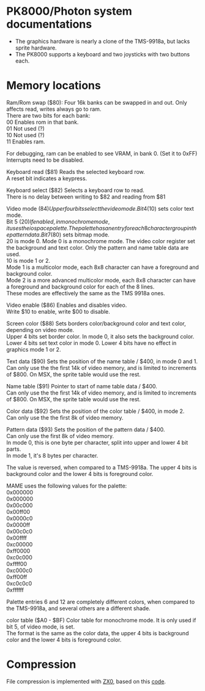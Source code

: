 # PK8000/Photon system documentations
* The graphics hardware is nearly a clone of the TMS-9918a, but lacks sprite hardware.
* The PK8000 supports a keyboard and two joysticks with two buttons each.

# Memory locations
Ram/Rom swap ($80): Four 16k banks can be swapped in and out. Only affects read, writes always go to ram.  
There are two bits for each bank:  
00 Enables rom in that bank.  
01 Not used (?)  
10 Not used (?)  
11 Enables ram.

For debugging, ram can be enabled to see VRAM, in bank 0. (Set it to 0xFF)  
Interrupts need to be disabled.

Keyboard read ($81)	Reads the selected keyboard row.  
A reset bit indicates a keypress.

Keyboard select ($82)	Selects a keyboard row to read.  
There is no delay between writing to $82 and reading from $81

Video mode ($84)	Upper four bits select the video mode.  
Bit 4 ($10) sets color text mode.  
Bit 5 ($20) If enabled, in monochrome mode, it uses the io space palette. The palette has an entry for each 8 character group in the pattern data.  
Bit 7 ($80) sets bitmap mode.  
20 is mode 0. Mode 0 is a monochrome mode. The video color register set the background and text color. Only the pattern and name table data are used.  
10 is mode 1 or 2.  
	Mode 1 is a multicolor mode, each 8x8 character can have a foreground and background color.  
	Mode 2 is a more advanced multicolor mode, each 8x8 character can have a foreground and background color for each of the 8 lines.  
These modes are effectively the same as the TMS 9918a ones.

Video enable ($86)	Enables and disables video.  
Write $10 to enable, write $00 to disable.

Screen color ($88)	Sets borders color/background color and text color, depending on video mode.  
Upper 4 bits set border color. In mode 0, it also sets the background color.  
Lower 4 bits set text color in mode 0. Lower 4 bits have no effect in graphics mode 1 or 2.

Text data ($90)	Sets the position of the name table / $400, in mode 0 and 1.  
Can only use the the first 14k of video memory, and is limited to increments of $800. On MSX, the sprite table would use the rest.

Name table ($91)	Pointer to start of name table data / $400.  
Can only use the the first 14k of video memory, and is limited to increments of $800. On MSX, the sprite table would use the rest.

Color data ($92)	Sets the position of the color table / $400, in mode 2.  
Can only use the the first 8k of video memory.

Pattern data ($93)	Sets the position of the pattern data / $400.  
Can only use the first 8k of video memory.  
In mode 0, this is one byte per character, split into upper and lower 4 bit parts.  
In mode 1, it's 8 bytes per character.

The value is reversed, when compared to a TMS-9918a. The upper 4 bits is background color and the lower 4 bits is foreground color.

MAME uses the following values for the palette:  
0x000000  
0x000000  
0x00c000  
0x00ff00  
0x0000c0  
0x0000ff  
0x00c0c0  
0x00ffff  
0xc00000  
0xff0000  
0xc0c000  
0xffff00  
0xc000c0  
0xff00ff  
0xc0c0c0  
0xffffff  

Palette entries 6 and 12 are completely different colors, when compared to the TMS-9918a, and several others are a different shade.

color table ($A0 - $BF)	Color table for monochrome mode. It is only used if bit 5, of video mode, is set.  
The format is the same as the color data, the upper 4 bits is background color and the lower 4 bits is foreground color.

# Compression
File compression is implemented with [ZX0](https://github.com/einar-saukas/ZX0), based on this [code](https://github.com/ivagorRetrocomp/DeZX).